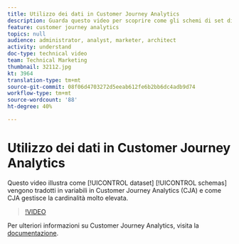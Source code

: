 ```yaml
---
title: Utilizzo dei dati in Customer Journey Analytics
description: Guarda questo video per scoprire come gli schemi di set di dati vengono tradotti in variabili in Adobe Customer Journey Analytics (CJA), nonché come CJA gestisce la cardinalità molto elevata.
feature: customer journey analytics
topics: null
audience: administrator, analyst, marketer, architect
activity: understand
doc-type: technical video
team: Technical Marketing
thumbnail: 32112.jpg
kt: 3964
translation-type: tm+mt
source-git-commit: 08f06d4703272d5eeab612fe6b2bb6dc4adb9d74
workflow-type: tm+mt
source-wordcount: '88'
ht-degree: 40%

---
```



# Utilizzo dei dati in Customer Journey Analytics

Questo video illustra come [!UICONTROL dataset] [!UICONTROL schemas] vengono tradotti in variabili in Customer Journey Analytics (CJA) e come CJA gestisce la cardinalità molto elevata.

>[!VIDEO](https://video.tv.adobe.com/v/32112/?quality=12)

Per ulteriori informazioni su Customer Journey Analytics, visita la [documentazione](https://docs.adobe.com/content/help/it-IT/analytics-platform/using/cja-landing.html).
